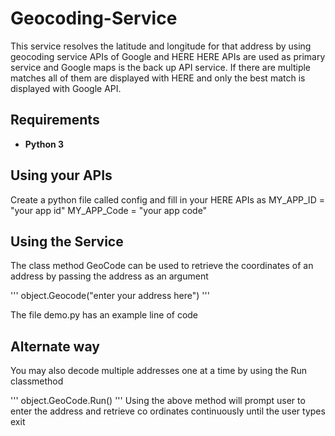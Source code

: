# Geocoding-Service
This service resolves the latitude and longitude for that address by using geocoding service APIs of Google and HERE
HERE APIs are used as primary service and Google maps is the back up API service. If there are multiple matches all of them are displayed with HERE and only the best match is displayed with Google API.

## Requirements
* **Python 3**

## Using your APIs
Create a python file called config and fill in your HERE APIs as
MY_APP_ID = "your app id"
MY_APP_Code = "your app code"

## Using the Service

The class method GeoCode can be used to retrieve the coordinates of an address by passing the address as an argument

'''
object.Geocode("enter your address here")
'''

The file demo.py has an example line of code


## Alternate way

You may also decode multiple addresses one at a time by using the Run classmethod

'''
object.GeoCode.Run()
'''
Using the above method will prompt user to enter the address and retrieve co ordinates continuously until the user types exit
